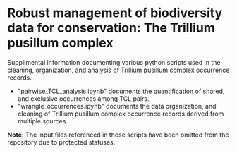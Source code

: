 # Robust management of biodiversity data for conservation: The Trillium pusillum complex
Supplimental information documenting various python scripts used in the cleaning, organization, and analysis of Trillium pusillum complex occurrence records.

- "pairwise_TCL_analysis.ipynb" documents the quantification of shared, and exclusive occurrences among TCL pairs.
- "wrangle_occurrences.ipynb" documents the data organization, and cleaning of Trillium pusillum complex occurrence records derived from multiple sources.

__Note:__ The input files referenced in these scripts have been omitted from the repository due to protected statuses.
